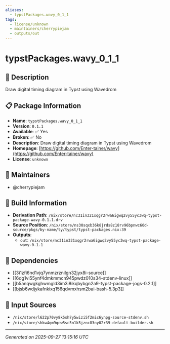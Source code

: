 ```yaml
---
aliases:
  - typstPackages.wavy_0_1_1
tags:
  - license/unknown
  - maintainers/cherrypiejam
  - outputs/out
---
```


# typstPackages.wavy_0_1_1

## 📝 Description

Draw digital timing diagram in Typst using Wavedrom

## 📋 Package Information

- **Name**: `typstPackages.wavy_0_1_1`
- **Version**: `0.1.1`
- **Available**: ✅ Yes
- **Broken**: ✅ No
- **Description**: Draw digital timing diagram in Typst using Wavedrom
- **Homepage**: [https://github.com/Enter-tainer/wavy](https://github.com/Enter-tainer/wavy)
- **License**: `unknown`
## 👥 Maintainers

- @cherrypiejam


## 🔧 Build Information

- **Derivation Path**: `/nix/store/nc31in321xqgr2rwa6igwq2vy55yc3wq-typst-package-wavy-0.1.1.drv`
- **Source Position**: `/nix/store/ns30sqxb36k8jrds8z18rv96bpnwc60d-source/pkgs/by-name/ty/typst/typst-packages.nix:39`
- **Outputs**:
  - `out`:  `/nix/store/nc31in321xqgr2rwa6igwq2vy55yc3wq-typst-package-wavy-0.1.1`

## 🔗 Dependencies

- [[3i1zfi6nd1vjq7ynmzrznilgn32jyx8i-source]]
- [[6dg1vi55ynf4dmkmmcn945pwdz010s34-stdenv-linux]]
- [[b5anqwgkghwmgld3im3i8ikqbybgn2a9-typst-package-jogs-0.2.1]]
- [[bjsb6wdjykafnkixq156qdvmxhsm2bai-bash-5.3p3]]

## 📁 Input Sources

- `/nix/store/l622p70vy8k5sh7y5wizi5f2mic6ynpg-source-stdenv.sh`
- `/nix/store/shkw4qm9qcw5sc5n1k5jznc83ny02r39-default-builder.sh`

---
*Generated on 2025-09-27 13:15:16 UTC*
